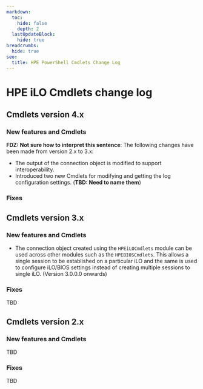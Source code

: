 ```yaml
---
markdown:
  toc:
    hide: false
    depth: 2
  lastUpdateBlock:
    hide: true
breadcrumbs:
  hide: true
seo:
  title: HPE PowerShell Cmdlets Change Log
---
```


# HPE iLO Cmdlets change log

## Cmdlets version 4.x

### New features and Cmdlets

**FDZ: Not sure how to interpret this sentence**: The following changes have been made from version 2.x to 3.x:

- The output of the connection object is modified to support interoperability.
- Introduced two new Cmdlets for modifying and getting the log configuration settings. (**TBD: Need to name them**)

### Fixes

## Cmdlets version 3.x

### New features and Cmdlets

- The connection object created using the `HPEiLOCmdlets`
  module can be used across other modules such as the `HPEBIOSCmdlets`.
  This allows a single session to be established on a particular iLO
  and the same is used to configure iLO/BIOS settings instead of
  creating multiple sessions to single iLO. (Version 3.0.0.0 onwards)

### Fixes

TBD

## Cmdlets version 2.x

### New features and Cmdlets

TBD

### Fixes

TBD
